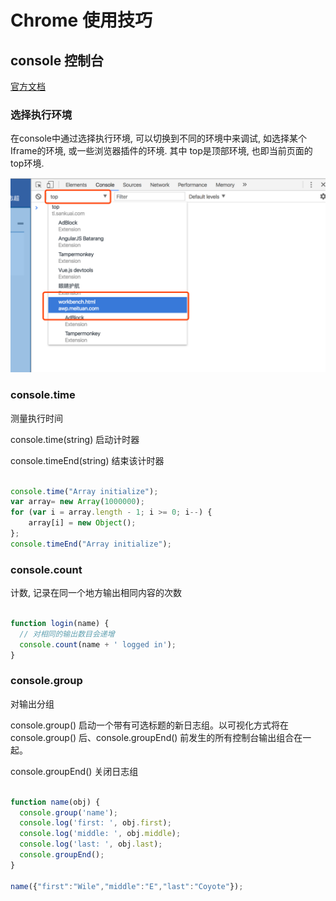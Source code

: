 # Chrome 使用技巧

## console 控制台

[官方文档](https://developers.google.com/web/tools/chrome-devtools/console/)

### 选择执行环境

在console中通过选择执行环境, 可以切换到不同的环境中来调试, 如选择某个Iframe的环境, 或一些浏览器插件的环境. 其中 top是顶部环境, 也即当前页面的top环境. 

![执行环境选择](./images/chatu/console.execution-context.png)

### console.time

测量执行时间

console.time(string) 启动计时器

console.timeEnd(string) 结束该计时器

```javascript

console.time("Array initialize");
var array= new Array(1000000);
for (var i = array.length - 1; i >= 0; i--) {
    array[i] = new Object();
};
console.timeEnd("Array initialize");

```

### console.count

计数, 记录在同一个地方输出相同内容的次数

```javascript

function login(name) {
  // 对相同的输出数目会递增
  console.count(name + ' logged in');
}

```

### console.group 

对输出分组

console.group() 启动一个带有可选标题的新日志组。以可视化方式将在 console.group() 后、console.groupEnd() 前发生的所有控制台输出组合在一起。

console.groupEnd() 关闭日志组

```JavaScript

function name(obj) {
  console.group('name');
  console.log('first: ', obj.first);
  console.log('middle: ', obj.middle);
  console.log('last: ', obj.last);
  console.groupEnd();
}

name({"first":"Wile","middle":"E","last":"Coyote"});

```





